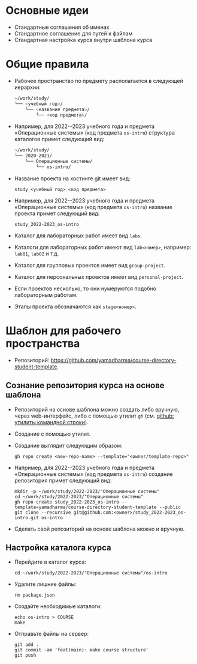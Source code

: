 # Основные идеи

-   Стандартные соглашения об именах
-   Стандартное соглашение для путей к файлам
-   Стандартная настройка курса внутри шаблона курса

# Общие правила

-   Рабочее пространство по предмету располагается в следующей иерархии:

    ``` bash
    ~/work/study/
    └── <учебный год>/
        └── <название предмета>/
            └── <код предмета>/
    ```

-   Например, для 2022--2023 учебного года и предмета «Операционные
    системы» (код предмета `os-intro`) структура каталогов
    примет следующий вид:

    ``` bash
    ~/work/study/
    └── 2020-2021/
        └── Операционные системы/
            └── os-intro/
    ```

-   Название проекта на хостинге git имеет вид:

    ``` example
    study_<учебный год>_<код предмета>
    ```

-   Например, для 2022--2023 учебного года и предмета «Операционные
    системы» (код предмета `os-intro`) название проекта
    примет следующий вид:

    ``` example
    study_2022-2023_os-intro
    ```

-   Каталог для лабораторных работ имеет вид `labs`.

-   Каталоги для лабораторных работ имеют вид `lab<номер>`,
    например: `lab01`, `lab02` и т.д.

-   Каталог для групповых проектов имеет вид `group-project`.

-   Каталог для персональных проектов имеет вид
    `personal-project`.

-   Если проектов несколько, то они нумеруются подобно лабораторным
    работам.

-   Этапы проекта обозначаются как `stage<номер>`.

# Шаблон для рабочего пространства

-   Репозиторий:
    <https://github.com/yamadharma/course-directory-student-template>.

## Сознание репозитория курса на основе шаблона

-   Репозиторий на основе шаблона можно создать либо вручную, через
    web-интерфейс, либо с помощью утилит `gh` (см. [github:
    утилиты командной строки](id:d1925a41-6b4c-4a3a-b102-6337891b8841)).

-   Создание с помощью утилит.

-   Создание выглядит следующим образом:

    ``` shell
    gh repo create <new-repo-name> --template="<owner/template-repo>"
    ```

-   Например, для 2022--2023 учебного года и предмета «Операционные
    системы» (код предмета `os-intro`) создание репозитория
    примет следующий вид:

    ``` shell
    mkdir -p ~/work/study/2022-2023/"Операционные системы"
    cd ~/work/study/2022-2023/"Операционные системы"
    gh repo create study_2022-2023_os-intro --template=yamadharma/course-directory-student-template --public
    git clone --recursive git@github.com:<owner>/study_2022-2023_os-intro.git os-intro
    ```

-   Сделать свой репозиторий на основе шаблона можно и вручную.

## Настройка каталога курса

-   Перейдите в каталог курса:

    ``` shell
    cd ~/work/study/2022-2023/"Операционные системы"/os-intro
    ```

-   Удалите лишние файлы:

    ``` shell
    rm package.json
    ```

-   Создайте необходимые каталоги:

    ``` shell
    echo os-intro > COURSE
    make
    ```

-   Отправьте файлы на сервер:

    ``` shell
    git add .
    git commit -am 'feat(main): make course structure'
    git push
    ```

